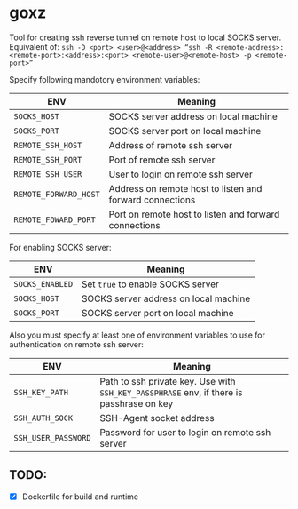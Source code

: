 # goxz

Tool for creating ssh reverse tunnel on remote host to local SOCKS server. Equivalent of:
`ssh -D <port> <user>@<address> “ssh -R <remote-address>:<remote-port>:<address>:<port> <remote-user>@<remote-host> -p <remote-port>”`

Specify following mandotory environment variables:

| ENV                   | Meaning                                                  |
| --------------------- | -------------------------------------------------------- |
| `SOCKS_HOST`          | SOCKS server address on local machine                    |
| `SOCKS_PORT`          | SOCKS server port on local machine                       |
| `REMOTE_SSH_HOST`     | Address of remote ssh server                             |
| `REMOTE_SSH_PORT`     | Port of remote ssh server                                |
| `REMOTE_SSH_USER`     | User to login on remote ssh server                       |
| `REMOTE_FORWARD_HOST` | Address on remote host to listen and forward connections |
| `REMOTE_FOWARD_PORT`  | Port on remote host to listen and forward connections    |

For enabling SOCKS server:

| ENV             | Meaning                               |
| --------------- | ------------------------------------- |
| `SOCKS_ENABLED` | Set `true` to enable SOCKS server     |
| `SOCKS_HOST`    | SOCKS server address on local machine |
| `SOCKS_PORT`    | SOCKS server port on local machine    |

Also you must specify at least one of environment variables to use for authentication on remote ssh server:

| ENV                 | Meaning                                                                                  |
| ------------------- | ---------------------------------------------------------------------------------------- |
| `SSH_KEY_PATH`      | Path to ssh private key. Use with `SSH_KEY_PASSPHRASE` env, if there is passhrase on key |
| `SSH_AUTH_SOCK`     | SSH-Agent socket address                                                                 |
| `SSH_USER_PASSWORD` | Password for user to login on remote ssh server                                          |

## TODO:

- [x] Dockerfile for build and runtime
